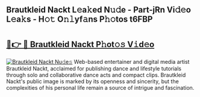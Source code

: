 ## Brautkleid Nackt L𝚎a𝚔ed N𝚞𝚍e - Part-jRn Vi𝚍𝚎o L𝚎a𝚔s - H𝚘𝚝 O𝚗𝚕yf𝚊ns P𝚑𝚘tos t6FBP

# <h2><a href="http://kfeeq5l.oniu.top/?m=Brautkleid+Nackt">🔗👉 🔴 Brautkleid Nackt P𝚑ot𝚘𝚜 V𝚒d𝚎o</a></h2>

[![Brautkleid Nackt Nu𝚍e𝚜](https://i.imgur.com/0qMVB7G.gif)](http://kfeeq5l.oniu.top/?m=Brautkleid+Nackt)
Web-based entertainer and digital media artist Brautkleid Nackt, acclaimed for publishing dance and lifestyle tutorials through solo and collaborative dance acts and compact clips. Brautkleid Nackt's public image is marked by its openness and sincerity, but the complexities of his personal life remain a source of intrigue and fascination.  
